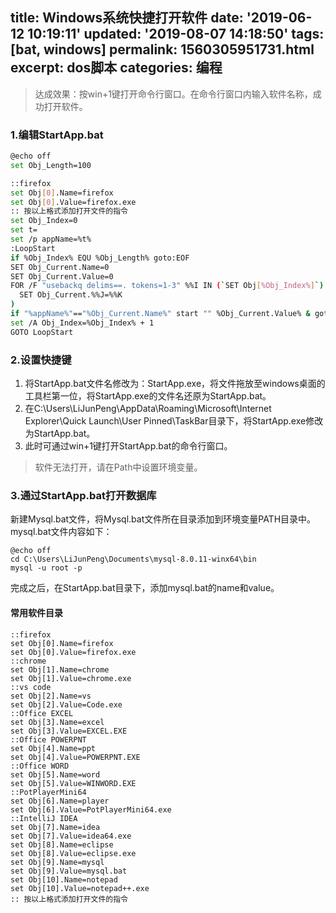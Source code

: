 title: Windows系统快捷打开软件
date: '2019-06-12 10:19:11'
updated: '2019-08-07 14:18:50'
tags: [bat, windows]
permalink: 1560305951731.html
excerpt: dos脚本
categories: 编程
---
> 达成效果：按win+1键打开命令行窗口。在命令行窗口内输入软件名称，成功打开软件。

### 1.编辑StartApp.bat
```bash
@echo off
set Obj_Length=100

::firefox
set Obj[0].Name=firefox
set Obj[0].Value=firefox.exe
:: 按以上格式添加打开文件的指令
set Obj_Index=0
set t=
set /p appName=%t%
:LoopStart
if %Obj_Index% EQU %Obj_Length% goto:EOF
SET Obj_Current.Name=0
SET Obj_Current.Value=0
FOR /F "usebackq delims==. tokens=1-3" %%I IN (`SET Obj[%Obj_Index%]`) DO (
  SET Obj_Current.%%J=%%K
)
if "%appName%"=="%Obj_Current.Name%" start "" %Obj_Current.Value% & goto:eof
set /A Obj_Index=%Obj_Index% + 1
GOTO LoopStart

```


### 2.设置快捷键

1. 将StartApp.bat文件名修改为：StartApp.exe，将文件拖放至windows桌面的工具栏第一位，将StartApp.exe的文件名还原为StartApp.bat。
2. 在C:\Users\LiJunPeng\AppData\Roaming\Microsoft\Internet Explorer\Quick Launch\User Pinned\TaskBar目录下，将StartApp.exe修改为StartApp.bat。
3. 此时可通过win+1键打开StartApp.bat的命令行窗口。

> 软件无法打开，请在Path中设置环境变量。

### 3.通过StartApp.bat打开数据库

新建Mysql.bat文件，将Mysql.bat文件所在目录添加到环境变量PATH目录中。mysql.bat文件内容如下：
```
@echo off
cd C:\Users\LiJunPeng\Documents\mysql-8.0.11-winx64\bin
mysql -u root -p
```
完成之后，在StartApp.bat目录下，添加mysql.bat的name和value。





####  常用软件目录
```
::firefox
set Obj[0].Name=firefox
set Obj[0].Value=firefox.exe
::chrome
set Obj[1].Name=chrome
set Obj[1].Value=chrome.exe
::vs code
set Obj[2].Name=vs
set Obj[2].Value=Code.exe
::Office EXCEL
set Obj[3].Name=excel
set Obj[3].Value=EXCEL.EXE
::Office POWERPNT
set Obj[4].Name=ppt
set Obj[4].Value=POWERPNT.EXE
::Office WORD
set Obj[5].Name=word
set Obj[5].Value=WINWORD.EXE
::PotPlayerMini64
set Obj[6].Name=player
set Obj[6].Value=PotPlayerMini64.exe
::IntelliJ IDEA
set Obj[7].Name=idea
set Obj[7].Value=idea64.exe
set Obj[8].Name=eclipse
set Obj[8].Value=eclipse.exe
set Obj[9].Name=mysql
set Obj[9].Value=mysql.bat
set Obj[10].Name=notepad
set Obj[10].Value=notepad++.exe
:: 按以上格式添加打开文件的指令

```